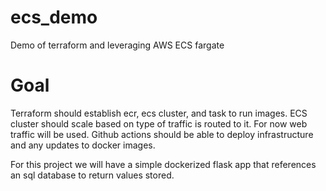 # ecs_demo
Demo of terraform and leveraging AWS ECS fargate

# Goal
Terraform should establish ecr, ecs cluster, and task to run images.
ECS cluster should scale based on type of traffic is routed to it. 
For now web traffic will be used.  Github actions should be able to deploy infrastructure and any updates to docker images.

For this project we will have a simple dockerized flask app that references an sql database to return values stored.
